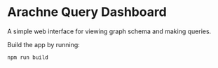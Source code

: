 # Arachne Query Dashboard

A simple web interface for viewing graph schema and making queries. 

Build the app by running:

```
npm run build
```
